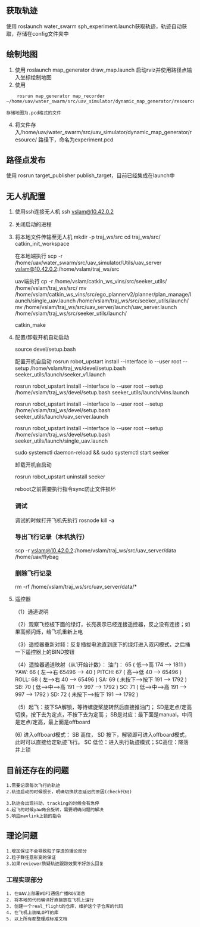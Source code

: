 ## 获取轨迹
使用 roslaunch water_swarm sph_experiment.launch获取轨迹，轨迹自动获取，存储在config文件夹中


## 绘制地图
1. 使用 roslaunch map_generator draw_map.launch  启动rviz并使用路径点输入坐标绘制地图
2. 使用
```
    rosrun map_generator map_recorder ~/home/uav/water_swarm/src/uav_simulator/dynamic_map_generator/resource/ 
```
    存储地图为.pcd格式的文件
4. 将文件存入/home/uav/water_swarm/src/uav_simulator/dynamic_map_generator/resource/ 路径下，命名为experiment.pcd

## 路径点发布
使用 rosrun target_publisher publish_target，目前已经集成在launch中

## 无人机配置
1. 使用ssh连接无人机 ssh vslam@10.42.0.2

2. 关闭启动的进程 
3. 将本地文件传输至无人机 
    mkdir -p traj_ws/src
    cd traj_ws/src/
    catkin_init_workspace

    在本地端执行
    scp -r /home/uav/water_swarm/src/uav_simulator/Utils/uav_server vslam@10.42.0.2:/home/vslam/traj_ws/src
    
    uav端执行
    cp -r /home/vslam/catkin_ws_vins/src/seeker_utils/ /home/vslam/traj_ws/src/
    mv /home/vslam/catkin_ws_vins/src/ego_plannerv2/planner/plan_manage/launch/single_uav.launch /home/vslam/traj_ws/src/seeker_utils/launch/
    mv /home/vslam/traj_ws/src/uav_server/launch/uav_server.launch /home/vslam/traj_ws/src/seeker_utils/launch/

    catkin_make

4. 配置/卸载开机自动启动

    source devel/setup.bash

    配置开机自启动
    rosrun robot_upstart install --interface lo --user root --setup /home/vslam/traj_ws/devel/setup.bash seeker_utils/launch/seeker_v1.launch

    rosrun robot_upstart install --interface lo --user root --setup /home/vslam/traj_ws/devel/setup.bash seeker_utils/launch/vins.launch

    rosrun robot_upstart install --interface lo --user root --setup /home/vslam/traj_ws/devel/setup.bash seeker_utils/launch/uav_server.launch

    rosrun robot_upstart install --interface lo --user root --setup /home/vslam/traj_ws/devel/setup.bash seeker_utils/launch/single_uav.launch

    sudo systemctl daemon-reload && sudo systemctl start seeker

    卸载开机自启动

    rosrun robot_upstart uninstall seeker

    reboot之前需要执行指令sync防止文件损坏

    ### 调试
    调试的时候打开飞机先执行
    rosnode kill -a

    ### 导出飞行记录（本机执行）
    scp -r vslam@10.42.0.2:/home/vslam/traj_ws/src/uav_server/data /home/uav/flybag

    ### 删除飞行记录
    rm -rf /home/vslam/traj_ws/src/uav_server/data/*

5. 遥控器
    
    （1）通道说明

    （2）观察飞控板下面的绿灯，长亮表示已经连接遥控器，反之没有连接；如果高频闪烁，给飞机重新上电

    （3）遥控器重新对频：反复插拔电池直到底下的绿灯进入双闪模式，之后捅一下遥控器上的BIND按钮

    （4）遥控器通道映射（从1开始计数）： 
                    油门：  65 ( 低——>高        174   ——> 1811        )
                    YAW:   66 ( 左——>右        65496 ——> 40          )
                    PITCH: 67 ( 高——>低        40    ——> 65496       )
                    ROLL:  68 ( 左——>右        40    ——> 65496       )
                    SA:    69 ( 未按下——>按下   191   ——> 1792        )
                    SB:    70 ( 低——>中——>高   191 ——> 997 ——> 1792  )
                    SC:    71 ( 低——>中——>高   191 ——> 997 ——> 1792  )
                    SD:    72 ( 未按下——>按下   191   ——> 1792        )

    （5）起飞：按下SA解锁，等待螺旋桨旋转然后直接推油门； SD是定点/定高切换，按下去为定点，不按下去为定高；
             SB是对应：最下面是manual，中间是定点/定高，最上面是offboard 

     (6) 进入offboard模式：
                    SB 高位， SD 按下，解锁即可进入offboard模式，此时可以直接给定轨迹飞行。
                    SC 低位：进入执行轨迹模式；SC高位：降落并上锁


## 目前还存在的问题

    1.需要记录每次飞行的轨迹
    2.轨迹启动的时候很长，明确切换状态延迟的原因(check代码)

    3.轨迹会出现抖动，tracking的时候会有急停
    4.起飞的时候yaw角会旋转，需要明确问题的解决
    5.响应mavlink上锁的指令

## 理论问题
    1.增加保证不会导致粒子穿透的理论部分
    2.粒子群任意形变的保证
    3.如果reviewer质疑轨迹跟踪效果不好怎么回复

### 工程实现部分
    1. 在UAV上部署WIFI通信广播ROS消息
    2. 将本地的代码编译好直接放在飞机上运行
    3. 创建一个real_flight的仓库，维护这个子仓库的代码
    4. 在飞机上装NLOPT的库
    5. 以上所有都整理成标准文档